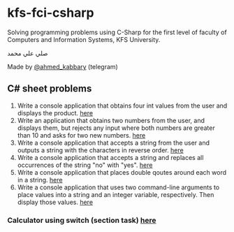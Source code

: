 # kfs-fci-csharp
Solving programming problems using C-Sharp for the first level of faculty of Computers and Information Systems, KFS University.

صلي علي محمد

Made by [@ahmed_kabbary](https://t.me/ahmed_kabbary) (telegram)

## C# sheet problems

1. Write a console application that obtains four int values from the user and displays the product. [here](product.cs)
2. Write an application that obtains two numbers from the user, and displays them, but rejects any input where both numbers are greater than 10 and asks for two new numbers. [here](more-than-10.cs)
3. Write a console application that accepts a string from the user and outputs a string with the characters in reverse order. [here](reverse.cs)
4. Write a console application that accepts a string and replaces all occurrences of the string "no" with "yes". [here](yes_no.cs)
5. Write a console application that places double qoutes around each word in a string. [here](qoutes.cs)
6. Write a console application that uses two command-line arguments to place values into a string and an integer variable, respectively. Then display those values. [here](display.cs)

### Calculator using switch (section task) [here](calculator.cs)
